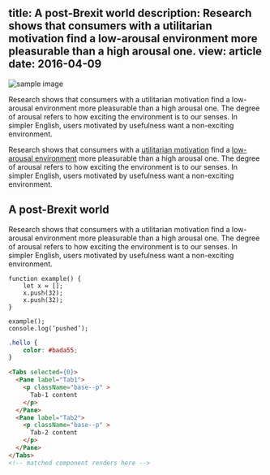 title: A post-Brexit world
description: Research shows that consumers with a utilitarian motivation find a low-arousal environment more pleasurable than a high arousal one.
view: article
date: 2016-04-09
---

![sample image](/images/sample-image.jpg)

Research shows that consumers with a utilitarian motivation find a low-arousal environment more pleasurable than a high arousal one. The degree of arousal refers to how exciting the environment is to our senses. In simpler English, users motivated by usefulness want a non-exciting environment.

Research shows that consumers with a [utilitarian motivation](/) find a [low-arousal environment](/) more pleasurable than a high arousal one. The degree of arousal refers to how exciting the environment is to our senses. In simpler English, users motivated by usefulness want a non-exciting environment.

## A post-Brexit world

Research shows that consumers with a utilitarian motivation find a low-arousal environment more pleasurable than a high arousal one. The degree of arousal refers to how exciting the environment is to our senses. In simpler English, users motivated by usefulness want a non-exciting environment.

```
function example() {
	let x = [];
	x.push(32);
	x.push(32);
}

example();
console.log(‘pushed’);
```

```css
.hello {
	color: #bada55;
}
```

```html
<Tabs selected={0}>
  <Pane label="Tab1">
    <p className="base--p" >
      Tab-1 content
    </p>
  </Pane>
  <Pane label="Tab2">
    <p className="base--p" >
      Tab-2 content
    </p>
  </Pane>
</Tabs>
<!-- matched component renders here -->
```
